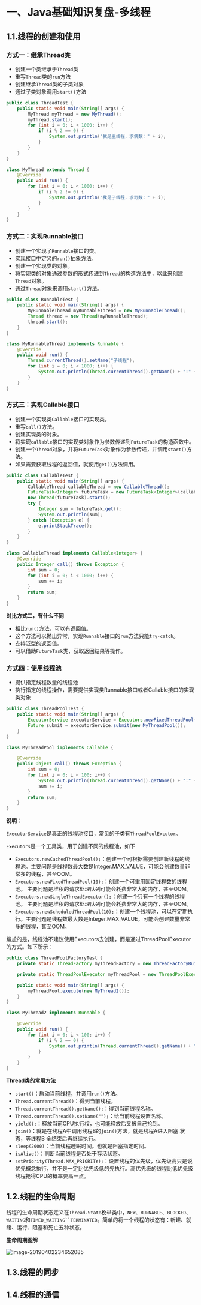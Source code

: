 # 一、Java基础知识复盘-多线程

## 1.1.线程的创建和使用

### 方式一：继承Thread类

*  创建一个类继承于`Thread`类
* 重写`Thread`类的`run`方法
* 创建继承`Thread`类的子类对象
* 通过子类对象调用`start()`方法

```java
public class ThreadTest {
    public static void main(String[] args) {
        MyThread myThread = new MyThread();
        myThread.start();
        for (int i = 0; i < 1000; i++) {
            if (i % 2 == 0) {
                System.out.println("我是主线程，求偶数：" + i);
            }
        }
    }
}

class MyThread extends Thread {
    @Override
    public void run() {
        for (int i = 0; i < 1000; i++) {
            if (i % 2 != 0) {
                System.out.println("我是子线程，求奇数：" + i);
            }
        }
    }
}
```

### 方式二：实现Runnable接口

* 创建一个实现了`Runnable`接口的类。
* 实现接口中定义的`run()`抽象方法。
* 创建一个实现类的对象。
* 将实现类的对象通过参数的形式传递到`Thread`的构造方法中，以此来创建`Thread`对象。
* 通过`Thread`对象来调用`start()`方法。

```java
public class RunnableTest {
    public static void main(String[] args) {
        MyRunnableThread myRunnableThread = new MyRunnableThread();
        Thread thread = new Thread(myRunnableThread);
        thread.start();
    }
}

class MyRunnableThread implements Runnable {
    @Override
    public void run() {
        Thread.currentThread().setName("子线程");
        for (int i = 0; i < 1000; i++) {
            System.out.println(Thread.currentThread().getName() + ":" + i);
        }
    }
}
```

### 方式三：实现Callable接口

* 创建一个实现类`Callable`接口的实现类。
* 重写`call()`方法。
* 创建实现类的对象。
* 将实现`callable`接口的实现类对象作为参数传递到`FutureTask`的构造函数中。
* 创建一个`Thread`对象，并将`FutureTask`对象作为参数传递，并调用`start()`方法。
* 如果需要获取线程的返回值，就使用`get()`方法调用。

```java
public class CallableTest {
    public static void main(String[] args) {
        CallableThread callableThread = new CallableThread();
        FutureTask<Integer> futureTask = new FutureTask<Integer>(callableThread);
        new Thread(futureTask).start();
        try {
            Integer sum = futureTask.get();
            System.out.println(sum);
        } catch (Exception e) {
            e.printStackTrace();
        }
    }
}

class CallableThread implements Callable<Integer> {
    @Override
    public Integer call() throws Exception {
        int sum = 0;
        for (int i = 0; i < 1000; i++) {
            sum += i;
        }
        return sum;
    }
}
```

**对比方式二，有什么不同**

* 相比`run()`方法，可以有返回值。
* 这个方法可以抛出异常，实现`Runnable`接口的`run`方法只能`try-catch`。
* 支持泛型的返回值。
* 可以借助`FutureTask`类，获取返回结果等操作。

### 方式四：使用线程池

* 提供指定线程数量的线程池
* 执行指定的线程操作，需要提供实现类Runnable接口或者Callable接口的实现类对象

```java
public class ThreadPoolTest {
    public static void main(String[] args) {
        ExecutorService executorService = Executors.newFixedThreadPool(10);
        Future submit = executorService.submit(new MyThreadPool());
    }
}

class MyThreadPool implements Callable {

    @Override
    public Object call() throws Exception {
        int sum = 0;
        for (int i = 0; i < 100; i++) {
            System.out.println(Thread.currentThread().getName() + ":" + i);
            sum += i;
        }
        return sum;
    }
}
```

**说明：**

`ExecutorService`是真正的线程池接口，常见的子类有`ThreadPoolExcutor`。

`Executors`是一个工具类，用于创建不同的线程池，如下

* `Executors.newCachedThreadPool();`：创建一个可根据需要创建新线程的线程池。主要问题是线程数最大数是Integer.MAX_VALUE，可能会创建数量非常多的线程，甚至OOM。
* `Executors.newFixedThreadPool(10);`：创建一个可重用固定线程数的线程池。 主要问题是堆积的请求处理队列可能会耗费非常大的内存，甚至OOM。
* `Executors.newSingleThreadExecutor();`：创建一个只有一个线程的线程池。 主要问题是堆积的请求处理队列可能会耗费非常大的内存，甚至OOM。
* `Executors.newScheduledThreadPool(10);`：创建一个线程池，可以在定期执行。主要问题是线程数最大数是Integer.MAX_VALUE，可能会创建数量非常多的线程，甚至OOM。

尴尬的是，线程池不建议使用Executors去创建，而是通过ThreadPoolExecutor的方式。如下所示：

```java
public class ThreadPoolFactoryTest {
    private static ThreadFactory myThreadFactory = new ThreadFactoryBuilder().setNameFormat("Mythread-pool-%d").build();

    private static ThreadPoolExecutor myThreadPool = new ThreadPoolExecutor(10, 30, 10, TimeUnit.SECONDS, new LinkedBlockingDeque<Runnable>(), myThreadFactory);

    public static void main(String[] args) {
        myThreadPool.execute(new MyThread2());
    }
}

class MyThread2 implements Runnable {

    @Override
    public void run() {
        for (int i = 0; i < 100; i++) {
            if (i % 2 == 0) {
                System.out.println(Thread.currentThread().getName() + ":" + i);
            }
        }
    }
}
```

**Thread类的常用方法**

* `start()`：启动当前线程，并调用`run()`方法。
* `Thread.currentThread()`：得到当前线程。
* `Thread.currentThread().getName();`：得到当前线程名称。
* `Thread.currentThread().setName("");`：给当前线程设置名称。
* `yield();`：释放当前CPU执行权，也可能释放后又被自己抢到。
* `join()`：就是在线程A中调用线程B的`join()`方法，就是线程A进入阻塞 状态，等线程B 全结束后再继续执行。
* `sleep(2000)`：当前线程睡眠时间。也就是阻塞指定时间。
* `isAlive()`：判断当前线程是否处于存活状态。
* `setPriority(Thread.MAX_PRIORITY);`：设置线程的优先级，优先级高只是说优先概念执行，并不是一定比优先级低的先执行。高优先级的线程比低优先级线程抢得CPU的概率要高一点。

## 1.2.线程的生命周期

线程的生命周期状态定义在`Thread.State`枚举类中，`NEW`、`RUNNABLE`、`BLOCKED`、`WAITING`和`TIMED_WAITING``TERMINATED`。简单的将一个线程的状态有：新建、就绪、运行、阻塞和死亡五种状态。

**生命周期图解**

![image-20190402234652085](http://image.luokangyuan.com/2019-04-02-154656.png)



## 1.3.线程的同步





## 1.4.线程的通信





